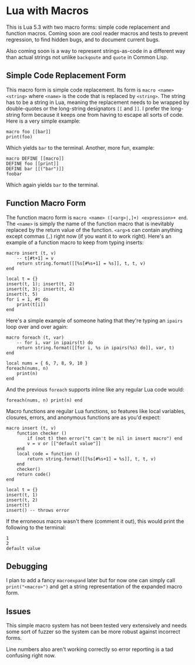 # Lua with Macros

This is Lua 5.3 with two macro forms: simple code replacement and function
macros. Coming soon are cool reader macros and tests to prevent regression,
to find hidden bugs, and to document current bugs.

Also coming soon is a way to represent strings-as-code in a different
way than actual strings not unlike `backqoute` and `quote` in Common Lisp.

## Simple Code Replacement Form

This macro form is simple code replacement. Its form is `macro <name> <string>`
where `<name>` is the code that is replaced by `<string>`. The string has to be
a string in Lua, meaning the replacement needs to be wrapped by double-quotes
or the long-string designators `[[` and `]]`. I prefer the long-string form
because it keeps one from having to escape all sorts of code.  Here is a very
simple example:

    macro foo [[bar]]
    print(foo)

Which yields `bar` to the terminal. Another, more fun, example:

    macro DEFINE [[macro]]
    DEFINE foo [[print]]
    DEFINE bar [[("bar")]]
    foobar

Which again yields `bar` to the terminal.

## Function Macro Form

The function macro form is `macro <name> ([<arg>|,]+) <expression>+ end`. The
`<name>` is simply the name of the function macro that is inevitably replaced
by the return value of the function. `<arg>`s can contain anything except
commas (`,`) right now (if you want it to work right).  Here's an example of a
function macro to keep from typing inserts:

    macro insert (t, v)
        -- t[#t+1] = v
        return string.format([[%s[#%s+1] = %s]], t, t, v)
    end

    local t = {}
    insert(t, 1); insert(t, 2)
    insert(t, 3); insert(t, 4)
    insert(t, 5)
    for i = 1, #t do
        print(t[i])
    end

Here's a simple example of someone hating that they're typing an `ipairs` loop
over and over again:

    macro foreach (t, var)
        -- for i, var in ipairs(t) do
        return string.format([[for i, %s in ipairs(%s) do]], var, t)
    end

    local nums = { 6, 7, 8, 9, 10 }
    foreach(nums, n)
        print(n)
    end

And the previous `foreach` supports inline like any regular Lua code would:

    foreach(nums, n) print(n) end

Macro functions are regular Lua functions, so features like local variables,
closures, errors, and anonymous functions are as you'd expect:

    macro insert (t, v)
        function checker ()
            if (not t) then error("t can't be nil in insert macro") end
            v = v or [["default value"]]
        end
        local code = function ()
            return string.format([[%s[#%s+1] = %s]], t, t, v)
        end
        checker()
        return code()
    end

    local t = {}
    insert(t, 1)
    insert(t, 2)
    insert(t)
    insert() -- throws error

If the erroneous macro wasn't there (comment it out), this would print the
following to the terminal:

    1
    2
    default value

## Debugging

I plan to add a fancy `macroexpand` later but for now one can simply call
`print("<macro>")` and get a string representation of the expanded macro form.

## Issues

This simple macro system has not been tested very extensively and needs some
sort of fuzzer so the system can be more robust against incorrect forms.

Line numbers also aren't working correctly so error reporting is a tad
confusing right now.
